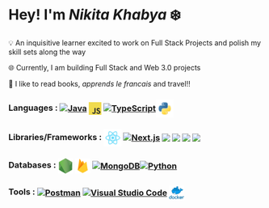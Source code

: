 
# Hey! I'm _Nikita Khabya_ ❄️

💡 An inquisitive learner excited to work on Full Stack Projects and polish my skill sets along the way

🌐 Currently, I am building Full Stack and Web 3.0 projects 

💫 I like to read books, _apprends le francais_ and travel!!

### **Languages** : [<img align="center" src="https://upload.wikimedia.org/wikipedia/en/thumb/3/30/Java_programming_language_logo.svg/120px-Java_programming_language_logo.svg.png" width="25" alt="Java" />](https://en.wikipedia.org/wiki/Java_(programming_language)t)  [<img align="center" src="https://raw.githubusercontent.com/github/explore/80688e429a7d4ef2fca1e82350fe8e3517d3494d/topics/javascript/javascript.png" width="25" alt="JS" />](https://en.wikipedia.org/wiki/JavaScript)  [<img align="center" src="https://upload.wikimedia.org/wikipedia/commons/thumb/4/4c/Typescript_logo_2020.svg/1200px-Typescript_logo_2020.svg.png" width="30" alt="TypeScript" />](https://www.typescriptlang.org/)[<img align="center" src="https://raw.githubusercontent.com/github/explore/80688e429a7d4ef2fca1e82350fe8e3517d3494d/topics/python/python.png" width="35" alt="Python" />](http://python.org)

### **Libraries/Frameworks** :   [<img align="center" src="https://raw.githubusercontent.com/github/explore/80688e429a7d4ef2fca1e82350fe8e3517d3494d/topics/react/react.png" width="35" alt="React" />](https://reactjs.org/) [<img align="center" src="https://camo.githubusercontent.com/92ec9eb7eeab7db4f5919e3205918918c42e6772562afb4112a2909c1aaaa875/68747470733a2f2f6173736574732e76657263656c2e636f6d2f696d6167652f75706c6f61642f76313630373535343338352f7265706f7369746f726965732f6e6578742d6a732f6e6578742d6c6f676f2e706e67" width="30" alt="Next.js" />](https://nextjs.org/) [<img align="center" src="https://upload.wikimedia.org/wikipedia/commons/thumb/d/d5/Tailwind_CSS_Logo.svg/2048px-Tailwind_CSS_Logo.svg.png" width="35" />](https://tailwindcss.com/) [<img align="center" src="https://docs.nestjs.com/assets/logo-small.svg" width="35" />](https://nestjs.com/)  [<img align="center" src="https://static.ebayinc.com/static/assets/Uploads/Stories/Articles/node.js.jpg" width="35" />](https://nodejs.org/en) [<img align="center" src="https://upload.wikimedia.org/wikipedia/commons/6/64/Expressjs.png?20170429090805" width="35" />](https://expressjs.com/) 

###  **Databases** : [<img align="center" src="https://raw.githubusercontent.com/github/explore/80688e429a7d4ef2fca1e82350fe8e3517d3494d/topics/nodejs/nodejs.png" width="30" alt="Nodejs" />](https://nodejs.org/en/) [<img src="https://raw.githubusercontent.com/github/explore/80688e429a7d4ef2fca1e82350fe8e3517d3494d/topics/firebase/firebase.png" align="center" width="30" alt="Firebase" />](https://firebase.google.com/) [<img align="center" src="https://avatars.githubusercontent.com/u/45120?s=200&v=4" width="30" alt="MongoDB" />](http://www.mongodb.com/)[<img align="center" src="https://cdn.icon-icons.com/icons2/2699/PNG/512/mysql_logo_icon_169941.png" width="35" alt="Python" />](https://www.mysql.com/)

### **Tools** : [<img src="https://avatars3.githubusercontent.com/u/10251060?s=200&v=4" align="center" width="30" alt="Postman" />](https://www.postman.com/) [<img align="center" src="https://cdn-icons-png.flaticon.com/512/5968/5968705.png" width="28" alt="Visual Studio Code" />](https://www.figma.com/) [<img src="https://raw.githubusercontent.com/github/explore/80688e429a7d4ef2fca1e82350fe8e3517d3494d/topics/docker/docker.png" align="center" width="30" alt="Docker" />](https://www.docker.com/)  

